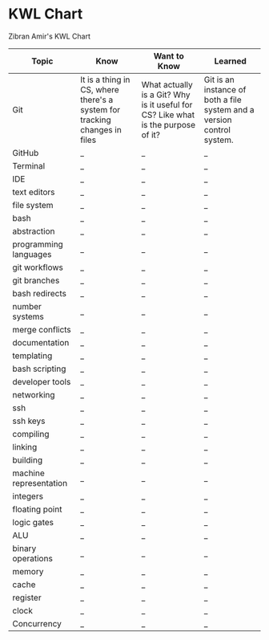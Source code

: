# KWL Chart

Zibran Amir's KWL Chart

| Topic | Know | Want to Know | Learned |
| ------| ------- | ------ | ------- |
| Git | It is a thing in CS, where there's a system for tracking changes in files | What actually is a Git? Why is it useful for CS? Like what is the purpose of it? |  Git is an instance of both a file system and a version control system. |
| GitHub | _ | _ | _ |
| Terminal | _ | _ | _ |
| IDE | _ | _ | _ |
| text editors | _ | _ | _ |
|file system | _ | _ |_ |
|bash | _ | _ | _ |
|abstraction | _ | _ | _ |
|programming languages | _ | _ | _ |
|git workflows | _ | _ | _ |
| git branches | _ | _ | _ |
| bash redirects | _ | _ | _ |
|number systems | _ | _ | _ |
| merge conflicts | _ | _ | _ |
| documentation | _ | _ | _ |
| templating | _ | _ | _ |
|bash scripting | _ | _ | _ |
| developer tools | _ | _ | _ |
| networking | _ | _ | _ |
|ssh | _ | _ | _ |
| ssh keys | _ | _ | _ |
|compiling | _ | _ | _ |
| linking   | _ | _ | _ |
| building | _ | _ | _ |
| machine representation  | _ | _ | _ |
| integers   | _ | _ | _ |
| floating point  | _ | _ | _ |
|logic gates | _ | _ | _ |
| ALU | _ | _ | _ |
| binary operations | _ | _ | _ |
| memory | _ | _ | _ |
| cache | _ | _ | _ |
| register | _ | _ | _ |
| clock | _ | _ | _ |
| Concurrency | _ | _ | _ |
